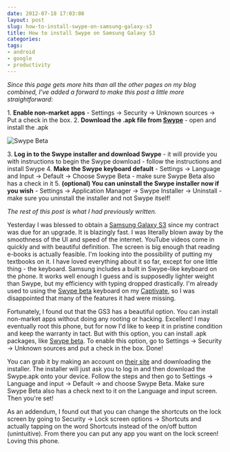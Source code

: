```yaml
---
date: 2012-07-18 17:03:08
layout: post
slug: how-to-install-swype-on-samsung-galaxy-s3
title: How to install Swype on Samsung Galaxy S3
categories:
tags:
- android
- google
- productivity
---
```


_Since this page gets more hits than all the other pages on my blog combined, I've added a forward to make this post a little more straightforward:_

   1\. **Enable non-market apps**
      - Settings → Security → Unknown sources → Put a check in the box.
   2\. **Download the .apk file from [Swype][beta]**
      - open and install the .apk

![Swype Beta](http://qrfree.kaywa.com/?l=1&s=8&d=https%3A%2F%2Fbeta.swype.com%2Fandroid%2Fget%2F%3Fdownload_NOW%3DandroidBeta)

   3\. **Log in to the Swype installer and download Swype**
      - it will provide you with instructions to begin the Swype download
      - follow the instructions and install Swype
   4\. **Make the Swype keyboard default**
      - Settings → Language and Input → Default → Choose Swype Beta
      - make sure Swype Beta also has a check in it
   5\. **(optional) You can uninstall the Swype installer now if you wish**
      - Settings → Application Manager → Swype Installer → Uninstall
      - make sure you uninstall the installer and not Swype itself!

_The rest of this post is what I had previously written._

Yesterday I was blessed to obtain a [Samsung Galaxy S3][gs3] since my contract was due for an upgrade. It is blazingly fast. I was literally blown away by the smoothness of the UI and speed of the internet. YouTube videos come in quickly and with beautiful definition. The screen is big enough that reading e-books is actually feasible. I'm looking into the possibility of putting my textbooks on it. I have loved everything about it so far, except for one little thing - the keyboard. Samsung includes a built in Swype-like keyboard on the phone. It works well enough I guess and is supposedly lighter weight than Swype, but my efficiency with typing dropped drastically. I'm already used to using the [Swype beta][beta] keyboard on my [Captivate][captivate], so I was disappointed that many of the features it had were missing.

Fortunately, I found out that the GS3 has a beautiful option. You can install non-market apps without doing any rooting or hacking. Excellent! I may eventually root this phone, but for now I'd like to keep it in pristine condition and keep the warranty in tact. But with this option, you can install .apk packages, like [Swype beta][beta]. To enable this option, go to Settings → Security → Unknown sources and put a check in the box. Done!

You can grab it by making an account on [their site][beta] and downloading the installer. The installer will just ask you to log in and then download the Swype.apk onto your device. Follow the steps and then go to Settings → Language and input → Default → and choose Swype Beta. Make sure Swype Beta also has a check next to it on the Language and input screen. Then you're set!

As an addendum, I found out that you can change the shortcuts on the lock screen by going to Security → Lock screen options → Shortcuts and actually tapping on the word Shortcuts instead of the on/off button (unintuitive). From there you can put any app you want on the lock screen! Loving this phone.

   [gs3]: http://www.samsung.com/global/galaxys3/
   [beta]: http://beta.swype.com/
   [captivate]: http://www.samsung.com/us/mobile/cell-phones/SGH-I897ZKAATT
